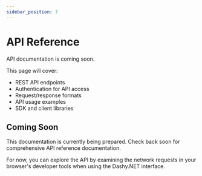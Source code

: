 ```yaml
---
sidebar_position: 7
---
```


# API Reference

API documentation is coming soon.

This page will cover:

- REST API endpoints
- Authentication for API access
- Request/response formats
- API usage examples
- SDK and client libraries

## Coming Soon

This documentation is currently being prepared. Check back soon for comprehensive API reference documentation.

For now, you can explore the API by examining the network requests in your browser's developer tools when using the Dashy.NET interface.
